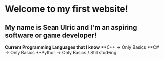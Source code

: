 # Welcome to my first website!
## My name is Sean Ulric and I'm an aspiring software or game developer!

__Current Programming Languages that I know__
**C++ -> Only Basics
**C# -> Only Basics
**Python -> Only Basics / Still studying
